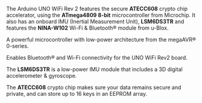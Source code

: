 <FeatureDescription>

The Arduino UNO WiFi Rev 2 features the secure **ATECC608** crypto chip accelerator, using the **ATmega4809 8-bit** microcontroller from Microchip. It also has an onboard IMU (Inertial Measurement Unit), **LSM6DS3TR** and features the **NINA-W102** Wi-Fi & Bluetooth® module from u-Blox.

</FeatureDescription>

<FeatureList>

<Feature title="ATmega4809" image="core">

A powerful microcontroller with low-power architecture from the megaAVR® 0-series.

<FeatureLink title="Datasheet" url="http://ww1.microchip.com/downloads/en/DeviceDoc/ATmega4808-4809-Data-Sheet-DS40002173A.pdf" download blank/>
</Feature>

<Feature title="u-blox NINA-W102" image="wifi-bluetooth">

Enables Bluetooth® and Wi-Fi connectivity for the UNO WiFi Rev2 board.

<FeatureLink title="Datasheet" url="https://content.arduino.cc/assets/Arduino_NINA-W10_DataSheet_%28UBX-17065507%29.pdf" download blank/>

</Feature>

<Feature title="LSM6DS3TR" image="imu">

The **LSM6DS3TR** is a low-power IMU module that includes a 3D digital accelerometer & gyroscope.

<FeatureLink title="Datasheet" url="https://www.st.com/resource/en/datasheet/lsm6ds3.pdf" download blank/>
</Feature>

<Feature title="ATECC608 crypto chip" image="crypto-chip">

 The **ATECC608** crypto chip makes sure your data remains secure and private, and can store up to 16 keys in an EEPROM array.

<FeatureLink title="Datasheet" url="http://ww1.microchip.com/downloads/en/DeviceDoc/ATECC608A-CryptoAuthentication-Device-Summary-Data-Sheet-DS40001977B.pdf" download blank/>
</Feature>


</FeatureList>
